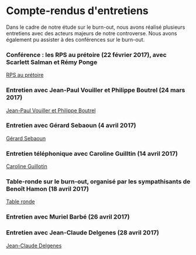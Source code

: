 # Compte-rendus d'entretiens 

Dans le cadre de notre étude sur le burn-out, nous avons réalisé plusieurs entretiens avec des acteurs majeurs de notre controverse. Nous avons également pu assister à des conférences sur le burn-out. 

### Conférence : les RPS au prétoire (22 février 2017), avec Scarlett Salman et Rémy Ponge  

<A HREF="conf1.pdf" target="_blank">RPS au prétoire</A>

### Entretien avec Jean-Paul Vouiller et Philippe Boutrel (24 mars 2017)

 <A HREF="entretien1.pdf" target="_blank">Jean-Paul Vouiller et Philippe Boutrel</A>

### Entretien avec Gérard Sebaoun (4 avril 2017) 

 <A HREF="entretien2.pdf" target="_blank">Gérard Sebaoun</A> 

### Entretien téléphonique avec Caroline Guilltin (14 avril 2017) 

 <A HREF="entretien3.pdf" target="_blank">Caroline Guillotin</A>

### Table-ronde sur le burn-out, organisé par les sympathisants de Benoît Hamon (18 avril 2017) 

<A HREF="conf2.pdf" target="_blank">Table ronde</A>

### Entretien avec Muriel Barbé (26 avril 2017) 

### Entretien avec Jean-Claude Delgenes (28 avril 2017) 

<A HREF="entretien5.pdf" target="_blank">Jean-Claude Delgenes</A>

